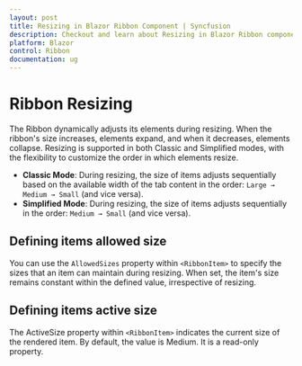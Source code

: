 ```yaml
---
layout: post
title: Resizing in Blazor Ribbon Component | Syncfusion
description: Checkout and learn about Resizing in Blazor Ribbon component in Blazor Server App and Blazor WebAssembly App.
platform: Blazor
control: Ribbon
documentation: ug
---
```


# Ribbon Resizing

The Ribbon dynamically adjusts its elements during resizing. When the ribbon's size increases, elements expand, and when it decreases, elements collapse. Resizing is supported in both Classic and Simplified modes, with the flexibility to customize the order in which elements resize.

- **Classic Mode**: During resizing, the size of items adjusts sequentially based on the available width of the tab content in the order: `Large → Medium → Small` (and vice versa).  
- **Simplified Mode**: During resizing, the size of items adjusts sequentially in the order: `Medium → Small` (and vice versa).

## Defining items allowed size

You can use the `AllowedSizes` property within `<RibbonItem>` to specify the sizes that an item can maintain during resizing. When set, the item's size remains constant within the defined value, irrespective of resizing.

## Defining items active size

The ActiveSize property within `<RibbonItem>` indicates the current size of the rendered item. By default, the value is Medium. It is a read-only property.